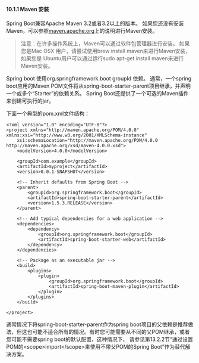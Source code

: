 #### 10.1.1 Maven 安装

Spring Boot兼容Apache Maven 3.2或者3.2以上的版本。 如果您还没有安装Maven，可以参照[maven.apache.org](https://maven.apache.org/)上的说明进行Maven安装。

> 注意：在许多操作系统上，Maven可以通过软件包管理器进行安装。 如果您是Mac OSX 用户，请尝试使用brew install maven来进行Maven安装，如果您是 Ubuntu用户可以通过运行sudo apt-get install maven来进行Maven安装。

Spring boot 使用org.springframework.boot groupId 依赖。 通常，一个spring boot应用的Maven POM文件将从spring-boot-starter-parent项目继承，并声明一个或多个“Starter”的依赖关系。 Spring Boot还提供了一个可选的Maven插件来创建可执行的jar。

下面一个典型的pom.xml文件结构：

```
<?xml version="1.0" encoding="UTF-8"?>
<project xmlns="http://maven.apache.org/POM/4.0.0" xmlns:xsi="http://www.w3.org/2001/XMLSchema-instance"
    xsi:schemaLocation="http://maven.apache.org/POM/4.0.0 http://maven.apache.org/xsd/maven-4.0.0.xsd">
    <modelVersion>4.0.0</modelVersion>

    <groupId>com.example</groupId>
    <artifactId>myproject</artifactId>
    <version>0.0.1-SNAPSHOT</version>

    <!-- Inherit defaults from Spring Boot -->
    <parent>
        <groupId>org.springframework.boot</groupId>
        <artifactId>spring-boot-starter-parent</artifactId>
        <version>1.5.3.RELEASE</version>
    </parent>

    <!-- Add typical dependencies for a web application -->
    <dependencies>
        <dependency>
            <groupId>org.springframework.boot</groupId>
            <artifactId>spring-boot-starter-web</artifactId>
        </dependency>
    </dependencies>

    <!-- Package as an executable jar -->
    <build>
        <plugins>
            <plugin>
                <groupId>org.springframework.boot</groupId>
                <artifactId>spring-boot-maven-plugin</artifactId>
            </plugin>
        </plugins>
    </build>

</project>

```

通常情况下将spring-boot-starter-parent作为spring boot项目的父依赖是推荐做法，但这也可能不适合所有的情况。有时您可能需要从不同的父POM继承，或者您可能不需要spring boot的默认配置，这种情况下， 请参见第13.2.2节“通过设置POM的&lt;scope&gt;import&lt;/scope&gt;来使用不带父POM的Spring Boot”作为替代解决方案。

